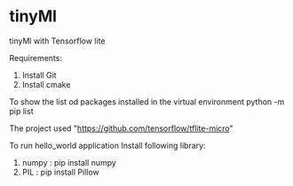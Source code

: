 # tinyMl
tinyMl with Tensorflow lite

Requirements:

1. Install Git
2. Install cmake
     
To show the list od packages installed in the virtual environment 
  python -m pip list

The project used "https://github.com/tensorflow/tflite-micro"

To run hello_world application 
Install following library:

1. numpy : pip install numpy
2. PIL : pip install Pillow
